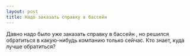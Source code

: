 ```yaml
---
layout: post 
title: Надо заказать справку в бассейн ‌ 
--- 
```

Давно надо было уже заказать справку в бассейн ‌, но решился обратиться в какую-нибудь компанию только сейчас. Кто знает, куда лучше обратиться?